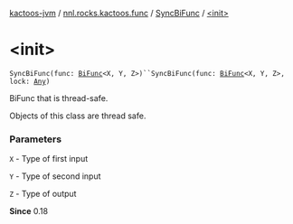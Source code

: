 [kactoos-jvm](../../index.md) / [nnl.rocks.kactoos.func](../index.md) / [SyncBiFunc](index.md) / [&lt;init&gt;](.)

# &lt;init&gt;

`SyncBiFunc(func: `[`BiFunc`](../../nnl.rocks.kactoos/-bi-func/index.md)`<X, Y, Z>)``SyncBiFunc(func: `[`BiFunc`](../../nnl.rocks.kactoos/-bi-func/index.md)`<X, Y, Z>, lock: `[`Any`](https://kotlinlang.org/api/latest/jvm/stdlib/kotlin/-any/index.html)`)`

BiFunc that is thread-safe.

Objects of this class are thread safe.

### Parameters

`X` - Type of first input

`Y` - Type of second input

`Z` - Type of output

**Since**
0.18

